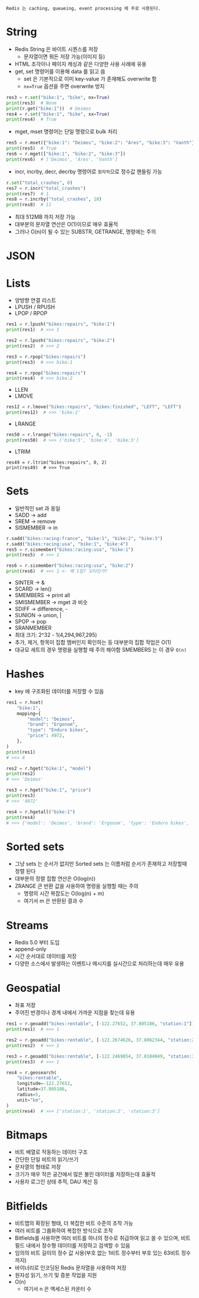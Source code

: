 ```
Redis 는 caching, queueing, event processing 에 주로 사용된다.
```

# String
- Redis String 은 바이트 시퀀스를 저장
    - 문자열이면 뭐든 저장 가능(이미지 등)
- HTML 조각이나 페이지 캐싱과 같은 다양한 사용 사례에 유용
- get, set 명령어를 이용해 data 를 읽고 씀
    - set 은 기본적으로 이미 key-value 가 존재해도 overwrite 함
    - `nx=True` 옵션을 주면 overwrite 방지
```python
res3 = r.set("bike:1", "bike", nx=True)
print(res3)  # None
print(r.get("bike:1"))  # Deimos
res4 = r.set("bike:1", "bike", xx=True)
print(res4)  # True
```
- mget, mset 명령어는 단일 명령으로 bulk 처리
```python
res5 = r.mset({"bike:1": "Deimos", "bike:2": "Ares", "bike:3": "Vanth"})
print(res5)  # True
res6 = r.mget(["bike:1", "bike:2", "bike:3"])
print(res6)  # ['Deimos', 'Ares', 'Vanth']
```
- incr, incrby, decr, decrby 명령어로 `원자적`으로 정수값 핸들링 가능
```python
r.set("total_crashes", 0)
res7 = r.incr("total_crashes")
print(res7)  # 1
res8 = r.incrby("total_crashes", 10)
print(res8)  # 11
```
- 최대 512MB 까지 저장 가능
- 대부분의 문자열 연산은 O(1)이므로 매우 효율적
- 그러나 O(n)이 될 수 있는 SUBSTR, GETRANGE, 명령에는 주의

# JSON


# Lists
- 양방향 연결 리스트
- LPUSH / RPUSH
- LPOP / RPOP
```python
res1 = r.lpush("bikes:repairs", "bike:1")
print(res1)  # >>> 1

res2 = r.lpush("bikes:repairs", "bike:2")
print(res2)  # >>> 2

res3 = r.rpop("bikes:repairs")
print(res3)  # >>> bike:1

res4 = r.rpop("bikes:repairs")
print(res4)  # >>> bike:2
```
- LLEN
- LMOVE
```python
res12 = r.lmove("bikes:repairs", "bikes:finished", "LEFT", "LEFT")
print(res12)  # >>> 'bike:2'
```
- LRANGE
```python
res50 = r.lrange("bikes:repairs", 0, -1)
print(res50)  # >>> ['bike:5', 'bike:4', 'bike:3']
```
- LTRIM
```
res49 = r.ltrim("bikes:repairs", 0, 2)
print(res49)  # >>> True
```

# Sets
- 일반적인 set 과 동일
- SADD -> add
- SREM -> remove
- SISMEMBER -> in
```python
r.sadd("bikes:racing:france", "bike:1", "bike:2", "bike:3")
r.sadd("bikes:racing:usa", "bike:1", "bike:4")
res5 = r.sismember("bikes:racing:usa", "bike:1")
print(res5)  # >>> 1

res6 = r.sismember("bikes:racing:usa", "bike:2")
print(res6)  # >>> 1 <- 왜 1임? 오타인가?
```
- SINTER -> &
- SCARD -> len()
- SMEMBERS -> print all
- SMISMEMBER -> mget 과 비슷
- SDIFF -> difference, -
- SUNION -> union, |
- SPOP -> pop
- SRANMEMBER
- 최대 크기: 2^32 - 1(4,294,967,295)
- 추가, 제거, 항목이 집합 멤버인지 확인하는 등 대부분의 집합 작업은 O(1)
- 대규모 세트의 경우 명령을 실행할 때 주의 해야함 SMEMBERS 는 이 경우 `O(n)`

# Hashes
- key 에 구조화된 데이터를 저장할 수 있음
```python
res1 = r.hset(
    "bike:1",
    mapping={
        "model": "Deimos",
        "brand": "Ergonom",
        "type": "Enduro bikes",
        "price": 4972,
    },
)
print(res1)
# >>> 4

res2 = r.hget("bike:1", "model")
print(res2)
# >>> 'Deimos'

res3 = r.hget("bike:1", "price")
print(res3)
# >>> '4972'

res4 = r.hgetall("bike:1")
print(res4)
# >>> {'model': 'Deimos', 'brand': 'Ergonom', 'type': 'Enduro bikes', 'price': '4972'}
```

# Sorted sets
- 그냥 sets 는 순서가 없지만 Sorted sets 는 이름처럼 순서가 존재하고 저장할때 정렬 된다
- 대부분의 정렬 집합 연산은 O(log(n))
- ZRANGE 큰 반환 값을 사용하여 명령을 실행할 때는 주의
    - 명령의 시간 복잡도는 O(log(n) + m) 
    - 여기서 m 은 반환된 결과 수

# Streams
- Redis 5.0 부터 도입
- append-only
- 시간 순서대로 데이터를 저장
- 다양한 소스에서 발생하는 이벤트나 메시지를 실시간으로 처리하는데 매우 유용


# Geospatial
- 좌표 저장
- 주어진 반경이나 경계 내에서 가까운 지점을 찾는데 유용
```python
res1 = r.geoadd("bikes:rentable", [-122.27652, 37.805186, "station:1"])
print(res1)  # >>> 1

res2 = r.geoadd("bikes:rentable", [-122.2674626, 37.8062344, "station:2"])
print(res2)  # >>> 1

res3 = r.geoadd("bikes:rentable", [-122.2469854, 37.8104049, "station:3"])
print(res3)  # >>> 1

res4 = r.geosearch(
    "bikes:rentable",
    longitude=-122.27652,
    latitude=37.805186,
    radius=5,
    unit="km",
)
print(res4)  # >>> ['station:1', 'station:2', 'station:3']
```

# Bitmaps
- 비트 배열로 작동하는 데이터 구조
- 간단한 단일 비트의 읽기/쓰기
- 문자열의 형태로 저장
- 크기가 매우 작은 공간에서 많은 불린 데이터를 저장하는데 효율적
- 사용자 로그인 상태 추적, DAU 계산 등

# Bitfields
- 비트맵의 확장된 형태, 더 복잡한 비트 수준의 조작 가능
- 여러 비트를 그룹화하여 복잡한 방식으로 조작
- Bitfields를 사용하면 여러 비트를 하나의 정수로 취급하여 읽고 쓸 수 있으며, 비트 필드 내에서 정수형 데이터를 저장하고 검색할 수 있음
- 임의의 비트 길이의 정수 값 사용(부호 없는 1비트 정수부터 부호 있는 63비트 정수까지)
- 바이너리로 인코딩된 Redis 문자열을 사용하여 저장
- 원자성 읽기, 쓰기 및 증분 작업을 지원
- O(n)
    - 여기서 n 은 액세스된 카운터 수